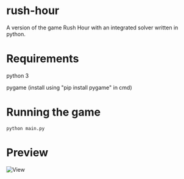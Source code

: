 # rush-hour
A version of the game Rush Hour with an integrated solver written in python.
# Requirements
python 3

pygame (install using "pip install pygame" in cmd)
# Running the game
```
python main.py
```
# Preview
![View](https://imgur.com/0D82bTA.jpg)
